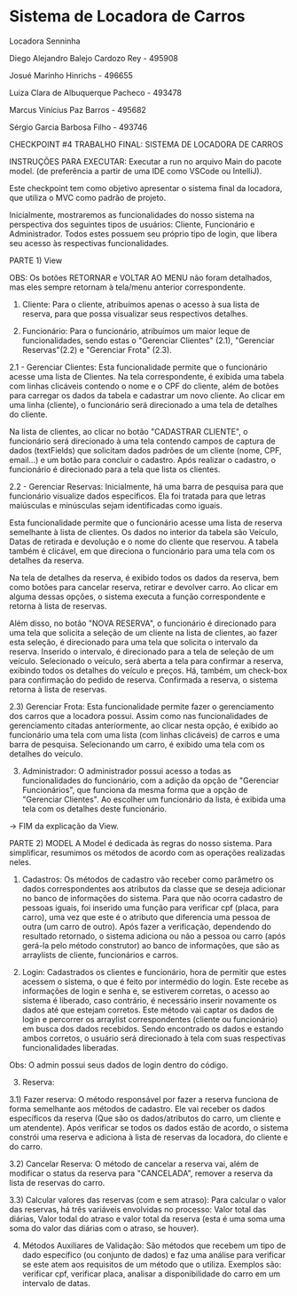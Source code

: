 # Sistema de Locadora de Carros
Locadora Senninha

Diego Alejandro Balejo Cardozo Rey - 495908

Josué Marinho Hinrichs - 496655

Luiza Clara de Albuquerque Pacheco - 493478

Marcus Vinícius Paz Barros - 495682

Sérgio Garcia Barbosa Filho - 493746

CHECKPOINT #4 TRABALHO FINAL: SISTEMA DE LOCADORA DE CARROS

INSTRUÇÕES PARA EXECUTAR: 
Executar a run no arquivo Main do pacote model. (de preferência a partir de uma IDE como VSCode ou IntelliJ).

Este checkpoint tem como objetivo apresentar o sistema final da locadora,
que utiliza o MVC como padrão de projeto.

Inicialmente, mostraremos as funcionalidades do nosso sistema na
perspectiva dos seguintes tipos de usuários: Cliente, Funcionário e 
Administrador. Todos estes possuem seu próprio tipo de login, que libera
seu acesso às respectivas funcionalidades.

PARTE 1) View

OBS: Os botões RETORNAR e VOLTAR AO MENU não foram detalhados, mas eles sempre 
retornam à tela/menu anterior correspondente.

1) Cliente:
Para o cliente, atribuímos apenas o acesso à sua lista de reserva, para que
possa visualizar seus respectivos detalhes.

2) Funcionário:
Para o funcionário, atribuímos um maior leque de funcionalidades, sendo estas
o "Gerenciar Clientes" (2.1), "Gerenciar Reservas"(2.2) e "Gerenciar Frota" (2.3).

2.1 - Gerenciar Clientes:
Esta funcionalidade permite que o funcionário acesse uma lista de Clientes. 
Na tela correspondente, é exibida uma tabela com linhas clicáveis contendo o 
nome e o CPF do cliente, além de botões para carregar os dados da tabela e
cadastrar um novo cliente. Ao clicar em uma linha (cliente), o funcionário será
direcionado a uma tela de detalhes do cliente.

Na lista de clientes, ao clicar no botão "CADASTRAR CLIENTE", o funcionário
será direcionado à uma tela contendo campos de captura de dados (textFields)
que solicitam dados padrões de um cliente (nome, CPF, email...) e um botão
para concluir o cadastro. Após realizar o cadastro, o funcionário é direcionado
para a tela que lista os clientes.

2.2 - Gerenciar Reservas:
Inicialmente, há uma barra de pesquisa para que funcionário visualize dados 
específicos. Ela foi tratada para que letras maiúsculas e minúsculas sejam 
identificadas como iguais.

Esta funcionalidade permite que o funcionário acesse uma lista de reserva 
semelhante à lista de clientes. Os dados no interior da tabela são Veículo, 
Datas de retirada e devolução e o nome do cliente que reservou. A tabela também é 
clicável, em que direciona o funcionário para uma tela com os detalhes da 
reserva.

Na tela de detalhes da reserva, é exibido todos os dados da reserva, 
bem como botões para cancelar reserva, retirar e devolver carro. 
Ao clicar em alguma dessas opções, o sistema executa a função 
correspondente e retorna à lista de reservas.

Além disso, no botão "NOVA RESERVA", o funcionário é direcionado para uma tela que 
solicita a seleção de um cliente na lista de clientes, ao fazer esta seleção,
é direcionado para uma tela que solicita o intervalo da reserva. Inserido 
o intervalo, é direcionado para a tela de seleção de um veículo. Selecionado 
o veículo, será aberta a tela para confirmar a reserva, exibindo todos os detalhes 
do veículo e preços. Há, também, um check-box para confirmação do pedido de reserva. 
Confirmada a reserva, o sistema retorna à lista de reservas.

2.3) Gerenciar Frota:
Esta funcionalidade permite fazer o gerenciamento dos carros que a locadora possui.
Assim como nas funcionalidades de gerenciamento citadas anteriormente, ao clicar 
nesta opção, é exibido ao funcionário uma tela com uma lista (com linhas clicáveis) 
de carros e uma barra de pesquisa. Selecionando um carro, é exibido uma tela com os 
detalhes do veículo.

3) Administrador:
O administrador possui acesso a todas as funcionalidades do funcionário, com a adição da 
opção de "Gerenciar Funcionários", que funciona da mesma forma que a opção de "Gerenciar 
Clientes". Ao escolher um funcionário da lista, é exibida uma tela com os detalhes deste 
funcionário.

-> FIM da explicação da View.

PARTE 2) MODEL
A Model é dedicada às regras do nosso sistema. Para simplificar, resumimos os métodos de acordo
com as operações realizadas neles.

1) Cadastros:
Os métodos de cadastro vão receber como parâmetro os dados correspondentes aos atributos 
da classe que se deseja adicionar no banco de informações do sistema. Para que não ocorra 
cadastro de pessoas iguais, foi inserido uma função para verificar cpf (placa, para carro),
 uma vez que este é o atributo que diferencia uma pessoa de outra (um carro de outro). 
Após fazer a verificação, dependendo do resultado retornado, o sistema adiciona ou não a pessoa 
ou carro (após gerá-la pelo método construtor) ao banco de informações, que são as arraylists de 
cliente, funcionários e carros.

2) Login:
Cadastrados os clientes e funcionário, hora de permitir que estes acessem o sistema, o que é 
feito por intermédio do login. Este recebe as informações de login e senha e, se estiverem 
corretas, o acesso ao sistema é liberado, caso contrário, é necessário inserir novamente os 
dados até que estejam corretos. Este método vai captar os dados de login e percorrer os 
arraylist correspondentes (cliente ou funcionário) em busca dos dados recebidos. Sendo 
encontrado os dados e estando ambos corretos, o usuário será direcionado à tela com suas 
respectivas funcionalidades liberadas.

Obs: O admin possui seus dados de login dentro do código.

3) Reserva:

3.1) Fazer reserva: O método responsável por fazer a reserva funciona de forma semelhante aos métodos 
de cadastro. Ele vai receber os dados específicos da reserva (Que são os dados/atributos do carro, 
um cliente e um atendente). Após verificar se todos os dados estão de acordo, o sistema constrói 
uma reserva e adiciona à lista de reservas da locadora, do cliente e do carro.

3.2) Cancelar Reserva: O método de cancelar a reserva vai, além de modificar o status da reserva para "CANCELADA",
remover a reserva da lista de reservas do carro.

3.3) Calcular valores das reservas (com e sem atraso): Para calcular o valor das reservas, há três variáveis
envolvidas no processo: Valor total das diárias, Valor todal do atraso e valor total da reserva (esta é uma soma 
uma soma do valor das diárias com o atraso, se houver).

4) Métodos Auxiliares de Validação: São métodos que recebem um tipo de dado específico (ou conjunto de dados) e
faz uma análise para verificar se este atem aos requisitos de um método que o utiliza. Exemplos são: verificar cpf, 
verificar placa, analisar a disponibilidade do carro em um intervalo de datas.
